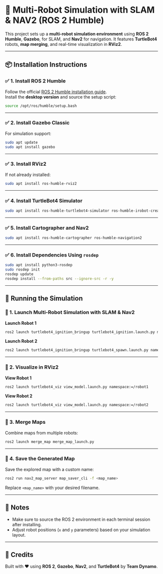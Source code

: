 # 🐢 Multi-Robot Simulation with SLAM & NAV2 (ROS 2 Humble)

This project sets up a **multi-robot simulation environment** using **ROS 2 Humble**, **Gazebo**, for SLAM, and **Nav2** for navigation. It features **TurtleBot4** robots, **map merging**, and real-time visualization in **RViz2**.

---

## 📦 Installation Instructions

### ✅ 1. Install ROS 2 Humble
Follow the official [ROS 2 Humble installation guide](https://docs.ros.org/en/humble/Installation.html).  
Install the **desktop version** and source the setup script:
```bash
source /opt/ros/humble/setup.bash
```

---

### ✅ 2. Install Gazebo Classic
For simulation support:
```bash
sudo apt update
sudo apt install gazebo
```

---

### ✅ 3. Install RViz2
If not already installed:
```bash
sudo apt install ros-humble-rviz2
```

---

### ✅ 4. Install TurtleBot4 Simulator
```bash
sudo apt install ros-humble-turtlebot4-simulator ros-humble-irobot-create-nodes
```

---

### ✅ 5. Install Cartographer and Nav2
```bash
sudo apt install ros-humble-cartographer ros-humble-navigation2
```

---

### ✅ 6. Install Dependencies Using `rosdep`
```bash
sudo apt install python3-rosdep
sudo rosdep init
rosdep update
rosdep install --from-paths src --ignore-src -r -y
```

---

## 🚀 Running the Simulation

### 📌 1. Launch Multi-Robot Simulation with SLAM & Nav2

**Launch Robot 1**
```bash
ros2 launch turtlebot4_ignition_bringup turtlebot4_ignition.launch.py model:=lite namespace:=robot1 slam:=true nav2:=true x:=1.0 y:=0.0 
```

**Launch Robot 2**
```bash
ros2 launch turtlebot4_ignition_bringup turtlebot4_spawn.launch.py namespace:=robot2 x:=1.5 y:=0.0 model:=lite slam:=true nav2:=true
```

---

### 📌 2. Visualize in RViz2

**View Robot 1**
```bash
ros2 launch turtlebot4_viz view_model.launch.py namespace:=/robot1
```

**View Robot 2**
```bash
ros2 launch turtlebot4_viz view_model.launch.py namespace:=/robot2
```

---

### 📌 3. Merge Maps
Combine maps from multiple robots:
```bash
ros2 launch merge_map merge_map_launch.py
```

---

### 📌 4. Save the Generated Map
Save the explored map with a custom name:
```bash
ros2 run nav2_map_server map_saver_cli -f <map_name>
```
Replace `<map_name>` with your desired filename.

---

## 📖 Notes
- Make sure to source the ROS 2 environment in each terminal session after installing.
- Adjust robot positions (`x` and `y` parameters) based on your simulation layout.

---

## 🤖 Credits
Built with ❤️ using **ROS 2**, **Gazebo**, **Nav2**, and **TurtleBot4** by **Team Dynamo**.
